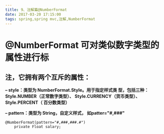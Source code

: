 ```yaml
---
title: 9、注解篇@NumberFormat
date: 2017-03-20 17:15:00
tags: spring,spring mvc,注解,NumberFormat
---
```

# @NumberFormat 可对类似数字类型的属性进行标
## 注，它拥有两个互斥的属性：
**– style：类型为 NumberFormat.Style。用于指定样式类
型，包括三种：Style.NUMBER（正常数字类型）、
Style.CURRENCY（货币类型）、 Style.PERCENT（
百分数类型）**

**– pattern：类型为 String，自定义样式，
如patter="#,###"**
```
@NumberFormat(pattern="#,###,###.#")
	private Float salary;
```